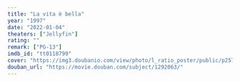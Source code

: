 ```yaml
---
title: "La vita è bella"
year: "1997"
date: "2022-01-04"
theaters: ["Jellyfin"]
rating: ""
remark: ["PG-13"]
imdb_id: "tt0118799"
cover: "https://img3.doubanio.com/view/photo/l_ratio_poster/public/p2578474613.jpg"
douban_url: "https://movie.douban.com/subject/1292063/"
---
```

